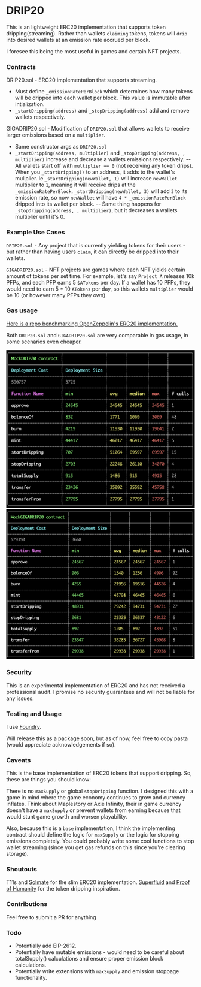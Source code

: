 # DRIP20

This is an lightweight ERC20 implementation that supports token dripping(streaming). Rather than wallets `claiming` tokens, tokens will `drip` into desired wallets at an emission rate accrued per block.

I foresee this being the most useful in games and certain NFT projects.

### Contracts

DRIP20.sol - ERC20 implementation that supports streaming. 

- Must define `_emissionRatePerBlock` which determines how many tokens will be dripped into each wallet per block. This value is immutable after intialization.
- `_startDripping(address)` and `_stopDripping(address)` add and remove wallets respectively.

GIGADRIP20.sol - Modification of `DRIP20.sol` that allows wallets to receive larger emissions based on a `multiplier`.

- Same constructor args as `DRIP20.sol`
- `_startDripping(address, multiplier)` and `_stopDripping(address, , multiplier)` increase and decrease a wallets emissions respectively.
-- All wallets start off with `multiplier == 0` (not receiving any token drips). When you `_startDripping()` to an address, it adds to the wallet's muliplier. ie `_startDripping(newWallet, 1)` will increase `newWallet` multiplier to `1`, meaning it will receive drips at the `_emissionRatePerBlock`. `_startDripping(newWallet, 3)` will add `3` to its emission rate, so now `newWallet` will have `4 * _emissionRatePerBlock` dripped into its wallet per block.
-- Same thing happens for `_stopDripping(address, , multiplier)`, but it decreases a wallets multiplier until it's 0.

### Example Use Cases

`DRIP20.sol` - Any project that is currently yielding tokens for their users - but rather than having users `claim`, it can directly be dripped into their wallets.

`GIGADRIP20.sol` - NFT projects are games where each NFT yields certain amount of tokens per set time. For example, let's say `Project A` releases 10k PFPs, and each PFP earns 5 `$ATokens` per day. If a wallet has 10 PFPs, they would need to earn 5 * 10 `ATokens` per day, so this wallets `multiplier` would be 10 (or however many PFPs they own).

### Gas usage

[Here is a repo benchmarking OpenZeppelin's ERC20 implementation.](https://github.com/alephao/solidity-benchmarks/blob/main/ERC20.md)

Both `DRIP20.sol` and `GIGADRIP20.sol` are very comparable in gas usage, in some scenarios even cheaper.

![DRIP20 Gas Report](/gas-report/DRIP20-gas-report.png "DRIP20 Gas Report")
![GIGADRIP20 Gas Report](/gas-report/GIGADRIP20-gas-report.png "GIGADRIP20 Gas Report")


### Security

This is an experimental implementation of ERC20 and has not received a professional audit. I promise no security guarantees and will not be liable for any issues.

### Testing and Usage

I use [Foundry](https://github.com/foundry-rs/foundry).

Will release this as a package soon, but as of now, feel free to copy pasta (would appreciate acknowledgements if so).

### Caveats

This is the base implementation of ERC20 tokens that support dripping. So, these are things you should know:

There is no `maxSupply` or global `stopDripping` function. I designed this with a game in mind where the game economy continues to grow and currency inflates. Think about Maplestory or Axie Infinity, their in game currency doesn't have a `maxSupply` or prevent wallets from earning because that would stunt game growth and worsen playability. 

Also, because this is a `base` implementation, I think the implementing contract should define the logic for `maxSupply` or the logic for stopping emissions completely. You could probably write some cool functions to stop wallet streaming (since you get gas refunds on this since you're clearing storage).

### Shoutouts

T11s and [Solmate](https://github.com/Rari-Capital/solmate) for the slim ERC20 implementation.
[Superfluid](https://github.com/superfluid-finance) and [Proof of Humanity](https://www.proofofhumanity.id/) for the token dripping inspiration.

### Contributions

Feel free to submit a PR for anything

### Todo

- Potentially add EIP-2612.
- Potentially have mutable emissions - would need to be careful about totalSupply() calculations and ensure proper emission block calculations.
- Potentially write extensions with `maxSupply` and emission stoppage functionality.
